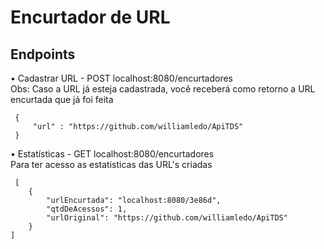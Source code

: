 # Encurtador de URL


## Endpoints

•	Cadastrar URL  -  POST  localhost:8080/encurtadores </br>
    Obs: Caso a URL já esteja cadastrada, você receberá como retorno a URL encurtada que já foi feita
    
```
 {
     "url" : "https://github.com/williamledo/ApiTDS"
 }
```

• Estatísticas -   GET localhost:8080/encurtadores</br>
    Para ter acesso as estatisticas das URL's criadas
```
 [
    {
        "urlEncurtada": "localhost:8080/3e86d",
        "qtdDeAcessos": 1,
        "urlOriginal": "https://github.com/williamledo/ApiTDS"
    }
]
```

